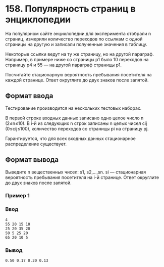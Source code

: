 # 158. Популярность страниц в энциклопедии

На популярном сайте энциклопедии для эксперимента отобрали n страниц, измерили количество переходов по ссылкам с одной страницы на другую и записали полученные значения в таблицу.

Некоторые ссылки ведут на ту же страницу, но на другой параграф. Например, в примере ниже со страницы 
p1 было 10 переходов на страницу p4 и 55 — на другой параграф страницы p1.

Посчитайте стационарную вероятность пребывания посетителя на каждой странице. Ответ округлите до двух знаков после запятой.

## Формат ввода
Тестирование производится на нескольких тестовых наборах.

В первой строке входных данных записано одно целое число 
n (2≤n≤10). В i-й из следующих n строк записаны n целых чисел 
cij (0≤cij≤100), количество переходов со страницы pi на страницу pj.

Гарантируется, что для всех входных данных стационарное распределение существует.

## Формат вывода
Выведите n вещественных чисел: s1, s2,…,sn. si — стационарная вероятность пребывания посетителя на 
i-й странице. Ответ округлите до двух знаков после запятой.

### Пример 1
### Ввод
```text
4
55 20 15 10
25 20 35 20
50 5 25 20
65 20 10 5
```

### Вывод
```text
0.50 0.17 0.20 0.13
```
